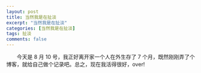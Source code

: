 ```yaml
---
layout: post
title: 当然我是在扯淡
excerpt: "当然我是在扯淡"
categories: [当然我是在扯淡]
tags: 扯淡
comments: false
---
```


&emsp;&emsp;今天是 8 月 10 号，我正好离开家一个人在外生存了 7 个月，既然刚刚弄了个博客，就给自己做个记录吧。总之，现在我活得很好，over!

